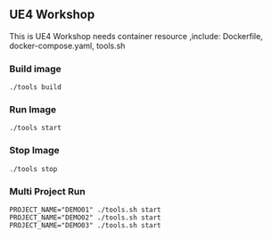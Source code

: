 ## UE4 Workshop
This is UE4 Workshop needs container resource ,include: Dockerfile, docker-compose.yaml, tools.sh

### Build image

```
./tools build 
```

### Run Image
```
./tools start 
```

### Stop Image
```
./tools stop 
```

### Multi Project Run
```
PROJECT_NAME="DEMO01" ./tools.sh start
PROJECT_NAME="DEMO02" ./tools.sh start
PROJECT_NAME="DEMO03" ./tools.sh start
```
